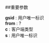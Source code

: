 ##重要参数

**gsid** : 用户唯一标识   <br>
**from** : ?      <br>
**c**    : 客户端类型    <br>
**s**    : 用户唯一标识    <br>